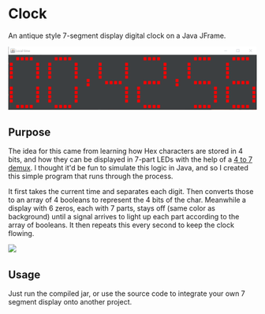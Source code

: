 # Clock
An antique style 7-segment display digital clock on a Java JFrame.

![](Clock.gif)


## Purpose
The idea for this came from learning how Hex characters are stored in 4 bits, and how they can be displayed in 7-part LEDs with the help of a [4 to 7 demux](http://electronics-course.com/demux). I thought it'd be fun to simulate this logic in Java, and so I created this simple program that runs through the process.

It first takes the current time and separates each digit. Then converts those to an array of 4 booleans to represent the 4 bits of the char. Meanwhile a display with 6 zeros, each with 7 parts, stays off (same color as background) until a signal arrives to light up each part according to the array of booleans. It then repeats this every second to keep the clock flowing.

![](https://media.geeksforgeeks.org/wp-content/cdn-uploads/bcd.png)


## Usage
Just run the compiled jar, or use the source code to integrate your own 7 segment display onto another project.
